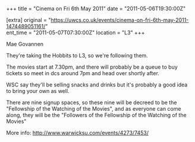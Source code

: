 +++
title = "Cinema on Fri 6th May 2011"
date = "2011-05-06T19:30:00Z"

[extra]
original = "https://uwcs.co.uk/events/cinema-on-fri-6th-may-2011-1474489051161/"    
ent_time = "2011-05-07T07:30:00Z"
location = "L3"
+++

Mae Govannen

They're taking the Hobbits to L3, so we're following them.

The movies start at 7.30pm, and there will probably be a queue to buy tickets so meet in dcs around 7pm and head over shortly after.

WSC say they'll be selling snacks and drinks but it's probably a good idea to bring your own as well.

There are nine signup spaces, so these nine will be decreed to be the "Fellowship of the Watching of the Movies", and as everyone can come along, they will be the "Followers of the Fellowship of the Watching of the Movies"

More info: http://www.warwicksu.com/events/4273/7453/

